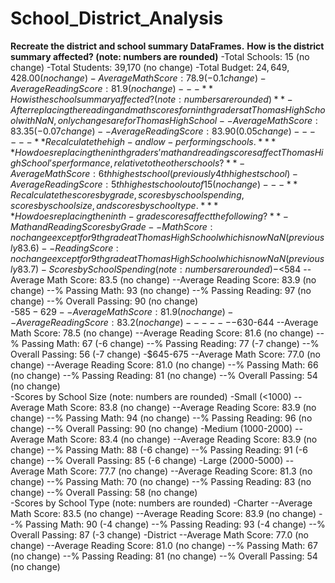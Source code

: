 # School_District_Analysis

**Recreate the district and school summary DataFrames.**
  **How is the district summary affected? (note: numbers are rounded)**
      -Total Schools: 15 (no change)
      -Total Students: 39,170 (no change)
      -Total Budget: $24,649,428.00 (no change)
      -Average Math Score: 78.9 (-0.1 change)
      -Average Reading Score: 81.9 (no change)
      -% Passing Math: 74 (-1 change)
      -% Passing Reading: 85 (-1 change)
      -% Overall Passing: 64 (-1 change)
  **How is the school summary affected? (note: numbers are rounded)**
       -After replacing the reading and math scores for ninth graders at Thomas High School with NaN, only changes are for Thomas High          School
          --Average Math Score: 83.35 (-0.07 change)
          --Average Reading Score: 83.90 (0.05 change)
          --% Passing Math: 66.91 (-26.36 change)
          --% Passing Reading: 69.66 (-27.65 change)
          --% Overall Passing: 65.08 (-25.87 change)
**Recalculate the high- and low-performing schools.**
  **How does replacing the ninth graders’ math and reading scores affect Thomas High School’s performance, relative to the other           schools?**
       -Average Math Score: 6th highest school (previously 4th highest school)
       -Average Reading Score: 5th highest school out of 15 (no change)
       -% Passing Math: 9th highest school out of 15 (previously 7th highest school)
       -% Passing Reading: 15th highest school out of 15 (previously 1st highest school)
       -% Overall Passing: 8th highest school out of 15 (previously 2nd highest school)
**Recalculate the scores by grade, scores by school spending, scores by school size, and scores by school type.**
  **How does replacing the ninth-grade scores affect the following?**
       -Math and Reading Scores by Grade
            --Math Score: no change except for 9th grade at Thomas High School which is now NaN (previously 83.6)
            --Reading Score: no change except for 9th grade at Thomas High School which is now NaN (previously 83.7)
       -Scores by School Spending (note: numbers are rounded)
            -<$584
                --Average Math Score: 83.5 (no change)
                --Average Reading Score: 83.9 (no change)
                --% Passing Math: 93 (no change)
                --% Passing Reading: 97 (no change)
                --% Overall Passing: 90 (no change)           
            -$585-629
                --Average Math Score: 81.9 (no change)
                --Average Reading Score: 83.2 (no change)
                --% Passing Math: 87 (no change)
                --% Passing Reading: 93 (no change)
                --% Overall Passing: 81 (no change)                       
            -$630-644
                --Average Math Score: 78.5 (no change)
                --Average Reading Score: 81.6 (no change)
                --% Passing Math: 67 (-6 change)
                --% Passing Reading: 77 (-7 change)
                --% Overall Passing: 56 (-7 change)
            -$645-675
                --Average Math Score: 77.0 (no change)
                --Average Reading Score: 81.0 (no change)
                --% Passing Math: 66 (no change)
                --% Passing Reading: 81 (no change)
                --% Overall Passing: 54 (no change)                       
       -Scores by School Size (note: numbers are rounded)
            -Small (<1000)
                --Average Math Score: 83.8 (no change)
                --Average Reading Score: 83.9 (no change)
                --% Passing Math: 94 (no change)
                --% Passing Reading: 96 (no change)
                --% Overall Passing: 90 (no change)
            -Medium (1000-2000)
                --Average Math Score: 83.4 (no change)
                --Average Reading Score: 83.9 (no change)
                --% Passing Math: 88 (-6 change)
                --% Passing Reading: 91 (-6 change)
                --% Overall Passing: 85 (-6 change)
            -Large (2000-5000)
                --Average Math Score: 77.7 (no change)
                --Average Reading Score: 81.3 (no change)
                --% Passing Math: 70 (no change)
                --% Passing Reading: 83 (no change)
                --% Overall Passing: 58 (no change)               
       -Scores by School Type (note: numbers are rounded)
            -Charter
                --Average Math Score: 83.5 (no change)
                --Average Reading Score: 83.9 (no change)
                --% Passing Math: 90 (-4 change)
                --% Passing Reading: 93 (-4 change)
                --% Overall Passing: 87 (-3 change)
            -District
                --Average Math Score: 77.0 (no change)
                --Average Reading Score: 81.0 (no change)
                --% Passing Math: 67 (no change)
                --% Passing Reading: 81 (no change)
                --% Overall Passing: 54 (no change)               
